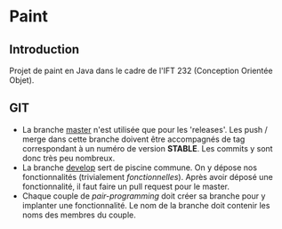 # Paint

## Introduction

Projet de paint en Java dans le cadre de l'IFT 232 (Conception Orientée Objet).

## GIT

 - La branche [master](../blob/master/README.md) n'est utilisée que pour les 'releases'. Les push / merge dans cette branche doivent être accompagnés de tag correspondant à un numéro de version __STABLE__. Les commits y sont donc très peu nombreux.
 - La branche [develop](../blob/master/README.md) sert de piscine commune. On y dépose nos fonctionnalités (trivialement _fonctionnelles_). Après avoir déposé une fonctionnalité, il faut faire un pull request pour le master.
 - Chaque couple de _pair-programming_ doit créer sa branche pour y implanter une fonctionnalité. Le nom de la branche doit contenir les noms des membres du couple.
